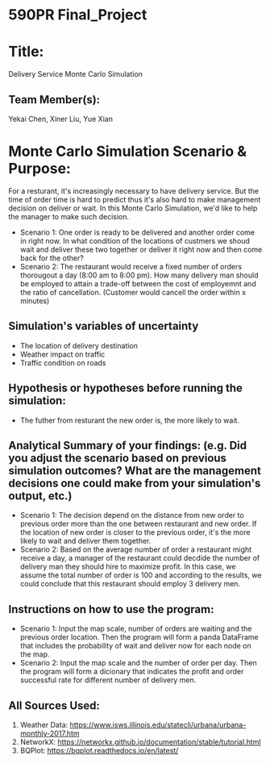 # 590PR Final_Project

# Title: 
Delivery Service Monte Carlo Simulation

## Team Member(s): 
Yekai Chen, Xiner Liu, Yue Xian

# Monte Carlo Simulation Scenario & Purpose: 
For a resturant, it's increasingly necessary to have delivery service. But the time of order time is hard to predict thus it's also hard to make management decision on deliver or wait. In this Monte Carlo Simulation, we'd like to help the manager to make such decision.
- Scenario 1: One order is ready to be delivered and another order come in right now. In what condition of the locations of custmers we shoud wait and deliver these two together or deliver it right now and then come back for the other?
- Scenario 2: The restaurant would receive a fixed number of orders thorougout a day (8:00 am to 8:00 pm). How many delivery man should be employed to attain a trade-off between the cost of employemnt and the ratio of cancellation. (Customer would cancell the order within x minutes) 

## Simulation's variables of uncertainty
- The location of delivery destination 
- Weather impact on traffic
- Traffic condition on roads

## Hypothesis or hypotheses before running the simulation:
- The futher from resturant the new order is, the more likely to wait. 

## Analytical Summary of your findings: (e.g. Did you adjust the scenario based on previous simulation outcomes?  What are the management decisions one could make from your simulation's output, etc.)
- Scenario 1: 
The decision depend on the distance from new order to previous order more than the one between restaurant and new order. If the location of new order is closer to the previous order, it's the more likely to wait and deliver them together. 
- Scenario 2:
Based on the average number of  order a restaurant might receive a day, a manager of the restaurant could decdide the number of delivery man they should hire to maximize profit. In this case, we assume the total number of order is 100 and according to the results, we could conclude that this restaurant should employ 3 delivery men.
## Instructions on how to use the program:
- Scenario 1:
Input the map scale, number of orders are waiting and the previous order location. Then the program will form a panda DataFrame that includes the probability of wait and deliver now for each node on the map. 
- Scenario 2:
Input the map scale and the number of order per day. Then the program will form a dicionary that indicates the profit and order successful rate for different number of delivery men.

## All Sources Used:
1. Weather Data: https://www.isws.illinois.edu/statecli/urbana/urbana-monthly-2017.htm
2. NetworkX: https://networkx.github.io/documentation/stable/tutorial.html
3. BQPlot: https://bqplot.readthedocs.io/en/latest/
